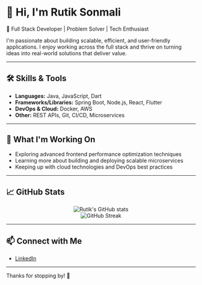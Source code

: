 # 👋 Hi, I'm Rutik Sonmali

🎯 Full Stack Developer | Problem Solver | Tech Enthusiast

I'm passionate about building scalable, efficient, and user-friendly applications. I enjoy working across the full stack and thrive on turning ideas into real-world solutions that deliver value.

---

## 🛠️ Skills & Tools

- **Languages:** Java, JavaScript, Dart  
- **Frameworks/Libraries:** Spring Boot, Node.js, React, Flutter  
- **DevOps & Cloud:** Docker, AWS  
- **Other:** REST APIs, Git, CI/CD, Microservices

---

## 🚀 What I'm Working On

- Exploring advanced frontend performance optimization techniques  
- Learning more about building and deploying scalable microservices  
- Keeping up with cloud technologies and DevOps best practices

---

## 📈 GitHub Stats

<p align="center">
  <img src="https://github-readme-stats.vercel.app/api?username=rutiksonmali&show_icons=true&theme=default" alt="Rutik's GitHub stats" />
  <br/>
  <img src="https://github-readme-streak-stats.herokuapp.com?user=rutiksonmali&theme=default" alt="GitHub Streak" />
</p>

---

## 📫 Connect with Me

- [LinkedIn](https://www.linkedin.com/in/rutik-sonmali)

---

Thanks for stopping by! 🙌
